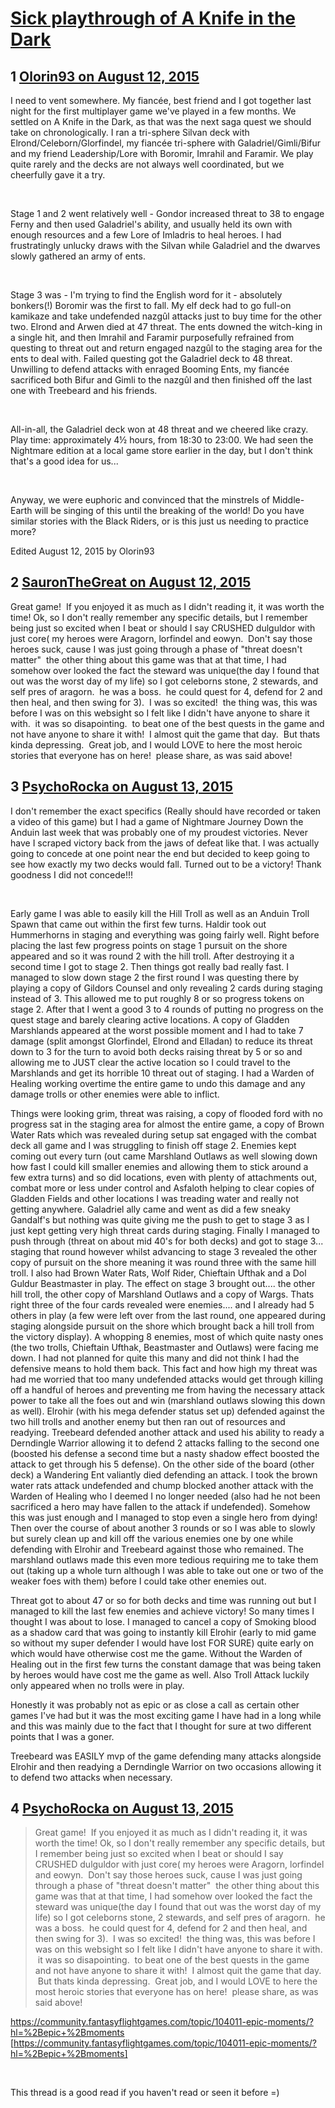 # [Sick playthrough of A Knife in the Dark](https://community.fantasyflightgames.com/topic/184939-sick-playthrough-of-a-knife-in-the-dark/)

## 1 [Olorin93 on August 12, 2015](https://community.fantasyflightgames.com/topic/184939-sick-playthrough-of-a-knife-in-the-dark/?do=findComment&comment=1732907)

I need to vent somewhere. My fiancée, best friend and I got together last night for the first multiplayer game we've played in a few months. We settled on A Knife in the Dark, as that was the next saga quest we should take on chronologically. I ran a tri-sphere Silvan deck with Elrond/Celeborn/Glorfindel, my fiancée tri-sphere with Galadriel/Gimli/Bifur and my friend Leadership/Lore with Boromir, Imrahil and Faramir. We play quite rarely and the decks are not always well coordinated, but we cheerfully gave it a try.

 

Stage 1 and 2 went relatively well - Gondor increased threat to 38 to engage Ferny and then used Galadriel's ability, and usually held its own with enough resources and a few Lore of Imladris to heal heroes. I had frustratingly unlucky draws with the Silvan while Galadriel and the dwarves slowly gathered an army of ents.

 

Stage 3 was - I'm trying to find the English word for it - absolutely bonkers(!) Boromir was the first to fall. My elf deck had to go full-on kamikaze and take undefended nazgûl attacks just to buy time for the other two. Elrond and Arwen died at 47 threat. The ents downed the witch-king in a single hit, and then Imrahil and Faramir purposefully refrained from questing to threat out and return engaged nazgûl to the staging area for the ents to deal with. Failed questing got the Galadriel deck to 48 threat. Unwilling to defend attacks with enraged Booming Ents, my fiancée sacrificed both Bifur and Gimli to the nazgûl and then finished off the last one with Treebeard and his friends.

 

All-in-all, the Galadriel deck won at 48 threat and we cheered like crazy. Play time: approximately 4½ hours, from 18:30 to 23:00. We had seen the Nightmare edition at a local game store earlier in the day, but I don't think that's a good idea for us...

 

Anyway, we were euphoric and convinced that the minstrels of Middle-Earth will be singing of this until the breaking of the world! Do you have similar stories with the Black Riders, or is this just us needing to practice more?

Edited August 12, 2015 by Olorin93

## 2 [SauronTheGreat on August 12, 2015](https://community.fantasyflightgames.com/topic/184939-sick-playthrough-of-a-knife-in-the-dark/?do=findComment&comment=1733050)

Great game!  If you enjoyed it as much as I didn't reading it, it was worth the time! Ok, so I don't really remember any specific details, but I remember being just so excited when I beat or should I say CRUSHED dulguldor with just core( my heroes were Aragorn, lorfindel and eowyn.  Don't say those heroes suck, cause I was just going through a phase of "threat doesn't matter"  the other thing about this game was that at that time, I had somehow over looked the fact the steward was unique(the day I found that out was the worst day of my life) so I got celeborns stone, 2 stewards, and self pres of aragorn.  he was a boss.  he could quest for 4, defend for 2 and then heal, and then swing for 3).  I was so excited!  the thing was, this was before I was on this websight so I felt like I didn't have anyone to share it with.  it was so disapointing.  to beat one of the best quests in the game and not have anyone to share it with!  I almost quit the game that day.  But thats kinda depressing.  Great job, and I would LOVE to here the most heroic stories that everyone has on here!  please share, as was said above!

## 3 [PsychoRocka on August 13, 2015](https://community.fantasyflightgames.com/topic/184939-sick-playthrough-of-a-knife-in-the-dark/?do=findComment&comment=1733695)

I don't remember the exact specifics (Really should have recorded or taken a video of this game) but I had a game of Nightmare Journey Down the Anduin last week that was probably one of my proudest victories. Never have I scraped victory back from the jaws of defeat like that. I was actually going to concede at one point near the end but decided to keep going to see how exactly my two decks would fall. Turned out to be a victory! Thank goodness I did not concede!!!

 

Early game I was able to easily kill the Hill Troll as well as an Anduin Troll Spawn that came out within the first few turns. Haldir took out Hummerhorns in staging and everything was going fairly well. Right before placing the last few progress points on stage 1 pursuit on the shore appeared and so it was round 2 with the hill troll. After destroying it a second time I got to stage 2. Then things got really bad really fast. I managed to slow down stage 2 the first round I was questing there by playing a copy of Gildors Counsel and only revealing 2 cards during staging instead of 3. This allowed me to put roughly 8 or so progress tokens on stage 2. After that I went a good 3 to 4 rounds of putting no progress on the quest stage and barely clearing active locations. A copy of Gladden Marshlands appeared at the worst possible moment and I had to take 7 damage (split amongst Glorfindel, Elrond and Elladan) to reduce its threat down to 3 for the turn to avoid both decks raising threat by 5 or so and allowing me to JUST clear the active location so I could travel to the Marshlands and get its horrible 10 threat out of staging. I had a Warden of Healing working overtime the entire game to undo this damage and any damage trolls or other enemies were able to inflict. 

Things were looking grim, threat was raising, a copy of flooded ford with no progress sat in the staging area for almost the entire game, a copy of Brown Water Rats which was revealed during setup sat engaged with the combat deck all game and I was struggling to finish off stage 2. Enemies kept coming out every turn (out came Marshland Outlaws as well slowing down how fast I could kill smaller enemies and allowing them to stick around a few extra turns) and so did locations, even with plenty of attachments out, combat more or less under control and Asfaloth helping to clear copies of Gladden Fields and other locations I was treading water and really not getting anywhere. Galadriel ally came and went as did a few sneaky Gandalf's but nothing was quite giving me the push to get to stage 3 as I just kept getting very high threat cards during staging. Finally I managed to push through (threat on about mid 40's for both decks) and got to stage 3... staging that round however whilst advancing to stage 3 revealed the other copy of pursuit on the shore meaning it was round three with the same hill troll. I also had Brown Water Rats, Wolf Rider, Chieftain Ufthak and a Dol Guldur Beastmaster in play. The effect on stage 3 brought out.... the other hill troll, the other copy of Marshland Outlaws and a copy of Wargs. Thats right three of the four cards revealed were enemies.... and I already had 5 others in play (a few were left over from the last round, one appeared during staging alongside pursuit on the shore which brought back a hill troll from the victory display). A whopping 8 enemies, most of which quite nasty ones (the two trolls, Chieftain Ufthak, Beastmaster and Outlaws) were facing me down. I had not planned for quite this many and did not think I had the defensive means to hold them back. This fact and how high my threat was had me worried that too many undefended attacks would get through killing off a handful of heroes and preventing me from having the necessary attack power to take all the foes out and win (marshland outlaws slowing this down as well). Elrohir (with his mega defender status set up) defended against the two hill trolls and another enemy but then ran out of resources and readying. Treebeard defended another attack and used his ability to ready a Derndingle Warrior allowing it to defend 2 attacks falling to the second one (boosted his defense a second time but a nasty shadow effect boosted the attack to get through his 5 defense). On the other side of the board (other deck) a Wandering Ent valiantly died defending an attack. I took the brown water rats attack undefended and chump blocked another attack with the Warden of Healing who I deemed I no longer needed (also had he not been sacrificed a hero may have fallen to the attack if undefended). Somehow this was just enough and I managed to stop even a single hero from dying! Then over the course of about another 3 rounds or so I was able to slowly but surely clean up and kill off the various enemies one by one while defending with Elrohir and Treebeard against those who remained. The marshland outlaws made this even more tedious requiring me to take them out (taking up a whole turn although I was able to take out one or two of the weaker foes with them) before I could take other enemies out. 

Threat got to about 47 or so for both decks and time was running out but I managed to kill the last few enemies and achieve victory! So many times I thought I was about to lose. I managed to cancel a copy of Smoking blood as a shadow card that was going to instantly kill Elrohir (early to mid game so without my super defender I would have lost FOR SURE) quite early on which would have otherwise cost me the game. Without the Warden of Healing out in the first few turns the constant damage that was being taken by heroes would have cost me the game as well. Also Troll Attack luckily only appeared when no trolls were in play.

Honestly it was probably not as epic or as close a call as certain other games I've had but it was the most exciting game I have had in a long while and this was mainly due to the fact that I thought for sure at two different points that I was a goner. 

Treebeard was EASILY mvp of the game defending many attacks alongside Elrohir and then readying a Derndingle Warrior on two occasions allowing it to defend two attacks when necessary. 

## 4 [PsychoRocka on August 13, 2015](https://community.fantasyflightgames.com/topic/184939-sick-playthrough-of-a-knife-in-the-dark/?do=findComment&comment=1733706)

> Great game!  If you enjoyed it as much as I didn't reading it, it was worth the time! Ok, so I don't really remember any specific details, but I remember being just so excited when I beat or should I say CRUSHED dulguldor with just core( my heroes were Aragorn, lorfindel and eowyn.  Don't say those heroes suck, cause I was just going through a phase of "threat doesn't matter"  the other thing about this game was that at that time, I had somehow over looked the fact the steward was unique(the day I found that out was the worst day of my life) so I got celeborns stone, 2 stewards, and self pres of aragorn.  he was a boss.  he could quest for 4, defend for 2 and then heal, and then swing for 3).  I was so excited!  the thing was, this was before I was on this websight so I felt like I didn't have anyone to share it with.  it was so disapointing.  to beat one of the best quests in the game and not have anyone to share it with!  I almost quit the game that day.  But thats kinda depressing.  Great job, and I would LOVE to here the most heroic stories that everyone has on here!  please share, as was said above!

https://community.fantasyflightgames.com/topic/104011-epic-moments/?hl=%2Bepic+%2Bmoments [https://community.fantasyflightgames.com/topic/104011-epic-moments/?hl=%2Bepic+%2Bmoments]

 

This thread is a good read if you haven't read or seen it before =)

